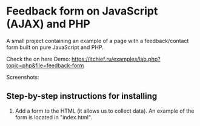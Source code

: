 # Feedback form on JavaScript (AJAX) and PHP
A small project containing an example of a page with a feedback/contact form built on pure JavaScript and PHP.

Check the on here Demo: https://itchief.ru/examples/lab.php?topic=php&file=feedback-form

Screenshots:

## Step-by-step instructions for installing
1. Add a form to the HTML (it allows us to collect data).
An example of the form is located in "index.html".
